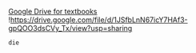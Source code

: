 [Google Drive for textbooks](https://drive.google.com/drive/mobile/folders/18xsQHFydIzMBiiiwmD7O-4m4E120h_bc)
!https://drive.google.com/file/d/1JSfbLnN67icY7HAf3-gpQOO3dsCVy_Tx/view?usp=sharing
```query
die
```

